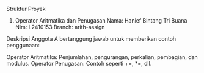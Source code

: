 Struktur Proyek
1. Operator Aritmatika dan Penugasan
Nama: Hanief Bintang Tri Buana
Nim: I.2410153
Branch: arith-assign

Deskripsi
Anggota A bertanggung jawab untuk memberikan contoh penggunaan:

Operator Aritmatika: Penjumlahan, pengurangan, perkalian, pembagian, dan modulus.
Operator Penugasan: Contoh seperti +=, *=, dll.
